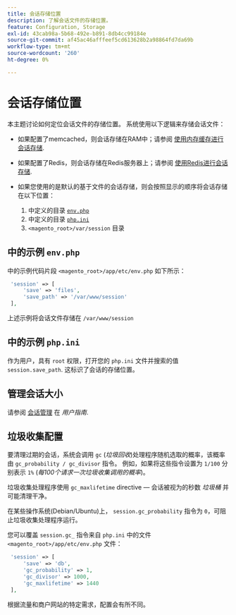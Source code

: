 ```yaml
---
title: 会话存储位置
description: 了解会话文件的存储位置。
feature: Configuration, Storage
exl-id: 43cab98a-5b68-492e-b891-8db4cc99184e
source-git-commit: af45ac46afffeef5cd613628b2a98864fd7da69b
workflow-type: tm+mt
source-wordcount: '260'
ht-degree: 0%

---
```


# 会话存储位置

本主题讨论如何定位会话文件的存储位置。 系统使用以下逻辑来存储会话文件：

- 如果配置了memcached，则会话存储在RAM中；请参阅 [使用内存缓存进行会话存储](memcached.md).
- 如果配置了Redis，则会话存储在Redis服务器上；请参阅 [使用Redis进行会话存储](../cache/redis-session.md).
- 如果您使用的是默认的基于文件的会话存储，则会按照显示的顺序将会话存储在以下位置：

   1. 中定义的目录 [`env.php`](#example-in-envphp)
   1. 中定义的目录 [`php.ini`](#example-in-phpini)
   1. `<magento_root>/var/session` 目录

## 中的示例 `env.php`

中的示例代码片段 `<magento_root>/app/etc/env.php` 如下所示：

```php
 'session' => [
     'save' => 'files',
     'save_path' => '/var/www/session'
 ],
```

上述示例将会话文件存储在 `/var/www/session`

## 中的示例 `php.ini`

作为用户，具有 `root` 权限，打开您的 `php.ini` 文件并搜索的值 `session.save_path`. 这标识了会话的存储位置。

## 管理会话大小

请参阅 [会话管理](https://docs.magento.com/user-guide/stores/security-session-management.html) 在 _用户指南_.

## 垃圾收集配置

要清理过期的会话，系统会调用 `gc` (_垃圾回收_)处理程序随机选取的概率，该概率由 `gc_probability / gc_divisor` 指令。 例如，如果将这些指令设置为 `1/100` 分别表示 `1%` (_每100个请求一次垃圾收集调用的概率_)。

垃圾收集处理程序使用 `gc_maxlifetime` directive — 会话被视为的秒数 _垃圾桶_ 并可能清理干净。

在某些操作系统(Debian/Ubuntu)上， `session.gc_probability` 指令为 `0`，可阻止垃圾收集处理程序运行。

您可以覆盖 `session.gc_` 指令来自 `php.ini` 中的文件 `<magento_root>/app/etc/env.php` 文件：

```php
 'session' => [
     'save' => 'db',
     'gc_probability' => 1,
     'gc_divisor' => 1000,
     'gc_maxlifetime' => 1440
 ],
```

根据流量和商户网站的特定需求，配置会有所不同。
